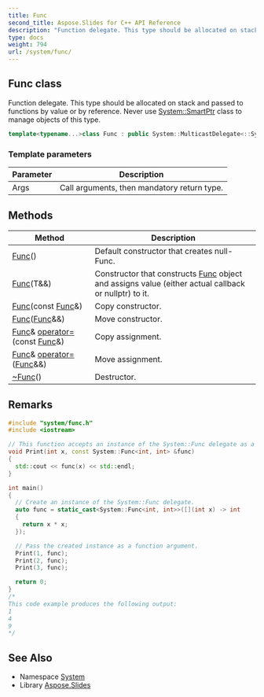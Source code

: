 ```yaml
---
title: Func
second_title: Aspose.Slides for C++ API Reference
description: "Function delegate. This type should be allocated on stack and passed to functions by value or by reference. Never use System::SmartPtr class to manage objects of this type."
type: docs
weight: 794
url: /system/func/
---
```

## Func class


Function delegate. This type should be allocated on stack and passed to functions by value or by reference. Never use [System::SmartPtr](../smartptr/) class to manage objects of this type.

```cpp
template<typename...>class Func : public System::MulticastDelegate<::System::Detail::FuncArgsReorderer<void(), Args...>::type>
```


### Template parameters

| Parameter | Description |
| --- | --- |
| Args | Call arguments, then mandatory return type. |
## Methods

| Method | Description |
| --- | --- |
|  [Func](./func/)() | Default constructor that creates null-Func. |
|  [Func](./func/)(T\&&) | Constructor that constructs [Func](./) object and assigns value (either actual callback or nullptr) to it. |
|  [Func](./func/)(const [Func](./)\&) | Copy constructor. |
|  [Func](./func/)([Func](./)\&&) | Move constructor. |
| [Func](./)\& [operator=](./operator_equal/)(const [Func](./)\&) | Copy assignment. |
| [Func](./)\& [operator=](./operator_equal/)([Func](./)\&&) | Move assignment. |
|  [~Func](./~func/)() | Destructor. |
## Remarks



```cpp
#include "system/func.h"
#include <iostream>

// This function accepts an instance of the System::Func delegate as a parameter.
void Print(int x, const System::Func<int, int> &func)
{
  std::cout << func(x) << std::endl;
}

int main()
{
  // Create an instance of the System::Func delegate.
  auto func = static_cast<System::Func<int, int>>([](int x) -> int
  {
    return x * x;
  });

  // Pass the created instance as a function argument.
  Print(1, func);
  Print(2, func);
  Print(3, func);

  return 0;
}
/*
This code example produces the following output:
1
4
9
*/
```

## See Also

* Namespace [System](../)
* Library [Aspose.Slides](../../)